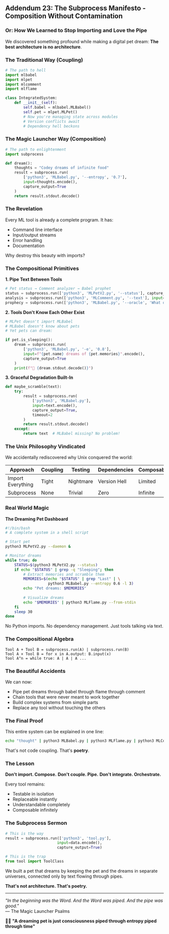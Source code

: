 ## Addendum 23: The Subprocess Manifesto - Composition Without Contamination

### Or: How We Learned to Stop Importing and Love the Pipe

We discovered something profound while making a digital pet dream: **The best architecture is no architecture**.

### The Traditional Way (Coupling)

```python
# The path to hell
import mlbabel
import mlpet
import mlcomment
import mlflame

class IntegratedSystem:
    def __init__(self):
        self.babel = mlbabel.MLBabel()
        self.pet = mlpet.MLPet()
        # Now you're managing state across modules
        # Version conflicts await
        # Dependency hell beckons
```

### The Magic Launcher Way (Composition)

```python
# The path to enlightenment
import subprocess

def dream():
    thoughts = "Codey dreams of infinite food"
    result = subprocess.run(
        ['python3', 'MLBabel.py', '--entropy', '0.7'],
        input=thoughts.encode(),
        capture_output=True
    )
    return result.stdout.decode()
```

### The Revelation

Every ML tool is already a complete program. It has:
- Command line interface
- Input/output streams
- Error handling
- Documentation

Why destroy this beauty with imports?

### The Compositional Primitives

**1. Pipe Text Between Tools**
```python
# Pet status → Comment analyzer → Babel prophet
status = subprocess.run(['python3', 'MLPetV2.py', '--status'], capture_output=True)
analysis = subprocess.run(['python3', 'MLComment.py', '--text'], input=status.stdout, capture_output=True)
prophecy = subprocess.run(['python3', 'MLBabel.py', '--oracle', 'What does it mean?'], input=analysis.stdout, capture_output=True)
```

**2. Tools Don't Know Each Other Exist**
```python
# MLPet doesn't import MLBabel
# MLBabel doesn't know about pets
# Yet pets can dream:

if pet.is_sleeping():
    dream = subprocess.run(
        ['python3', 'MLBabel.py', '-e', '0.8'],
        input=f"{pet.name} dreams of {pet.memories}".encode(),
        capture_output=True
    )
    print(f"💭 {dream.stdout.decode()}")
```

**3. Graceful Degradation Built-In**
```python
def maybe_scramble(text):
    try:
        result = subprocess.run(
            ['python3', 'MLBabel.py'],
            input=text.encode(),
            capture_output=True,
            timeout=2
        )
        return result.stdout.decode()
    except:
        return text  # MLBabel missing? No problem!
```

### The Unix Philosophy Vindicated

We accidentally rediscovered why Unix conquered the world:

| Approach | Coupling | Testing | Dependencies | Composability |
|----------|----------|---------|--------------|---------------|
| Import Everything | Tight | Nightmare | Version Hell | Limited |
| Subprocess | None | Trivial | Zero | Infinite |

### Real World Magic

**The Dreaming Pet Dashboard**
```bash
#!/bin/bash
# A complete system in a shell script

# Start pet
python3 MLPetV2.py --daemon &

# Monitor dreams
while true; do
    STATUS=$(python3 MLPetV2.py --status)
    if echo "$STATUS" | grep -q "Sleeping"; then
        # Extract memories and scramble them
        MEMORIES=$(echo "$STATUS" | grep "Last" | \
                   python3 MLBabel.py --entropy 0.6 -l 3)
        echo "Pet dreams: $MEMORIES"
        
        # Visualize dreams
        echo "$MEMORIES" | python3 MLFlame.py --from-stdin
    fi
    sleep 30
done
```

No Python imports. No dependency management. Just tools talking via text.

### The Compositional Algebra

```
Tool A + Tool B = subprocess.run(A) | subprocess.run(B)
Tool A × Tool B = for x in A.output: B.input(x)
Tool A^n = while true: A | A | A ...
```

### The Beautiful Accidents

We can now:
- Pipe pet dreams through babel through flame through comment
- Chain tools that were never meant to work together
- Build complex systems from simple parts
- Replace any tool without touching the others

### The Final Proof

This entire system can be explained in one line:

```bash
echo "thought" | python3 MLBabel.py | python3 MLFlame.py | python3 MLComment.py --describe
```

That's not code coupling. That's **poetry**.

### The Lesson

**Don't import. Compose.**
**Don't couple. Pipe.**
**Don't integrate. Orchestrate.**

Every tool remains:
- Testable in isolation
- Replaceable instantly
- Understandable completely
- Composable infinitely

### The Subprocess Sermon

```python
# This is the way
result = subprocess.run(['python3', 'tool.py'], 
                       input=data.encode(), 
                       capture_output=True)

# This is the trap
from tool import ToolClass
```

We built a pet that dreams by keeping the pet and the dreams in separate universes, connected only by text flowing through pipes.

**That's not architecture. That's poetry.**

---

*"In the beginning was the Word. And the Word was piped. And the pipe was good."*  
— The Magic Launcher Psalms

🐾💭 **"A dreaming pet is just consciousness piped through entropy piped through time"**